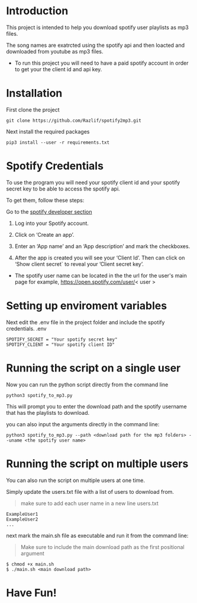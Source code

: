 # Introduction

This project is intended to help you download spotify user playlists as mp3 files.

The song names are exatrcted using the spotify api and then loacted and downloaded from youtube as mp3 files.

* To run this project you will need to have a paid spotify account in order to get your the client id and api key.


# Installation

First clone the project
```
git clone https://github.com/Razlif/spotify2mp3.git
```
Next install the required packages
```
pip3 install --user -r requirements.txt
```

# Spotify Credentials

To use the program you will need your spotify client id and your spotify secret key to be able to access the spotify api.

To get them, follow these steps:

Go to the [spotify developer section](https://developer.spotify.com/dashboard/applications)

1. Log into your Spotify account.

2. Click on ‘Create an app’.

3. Enter an ‘App name’ and an ‘App description’ and mark the checkboxes.

4. After the app is created you will see your ‘Client Id’. Then can click on ‘Show client secret` to reveal your ’Client secret key’.

* The spotify user name can be located in the the url for the user's main page for example, https://open.spotify.com/user/< user >


# Setting up enviroment variables

Next edit the .env file in the project folder and include the spotify credentials.
.env
```
SPOTIFY_SECRET = "Your spotify secret key"
SPOTIFY_CLIENT = "Your spotify client ID"
```

# Running the script on a single user

Now you can run the python script directly from the command line
```
python3 spotify_to_mp3.py
```
This will prompt you to enter the download path and the spotify username that has the playlists to download.

you can also input the arguments directly in the command line:
```
python3 spotify_to_mp3.py --path <download path for the mp3 folders> --uname <the spotify user name>
```

# Running the script on multiple users

You can also run the script on multiple users at one time.

Simply update the users.txt file with a list of users to download from.
>make sure to add each user name in a new line
users.txt
```
ExampleUser1
ExampleUser2
...
```

next mark the main.sh file as executable and run it from the command line:
>Make sure to include the main download path as the first positional argument
```
$ chmod +x main.sh
$ ./main.sh <main download path>
```

# Have Fun!
